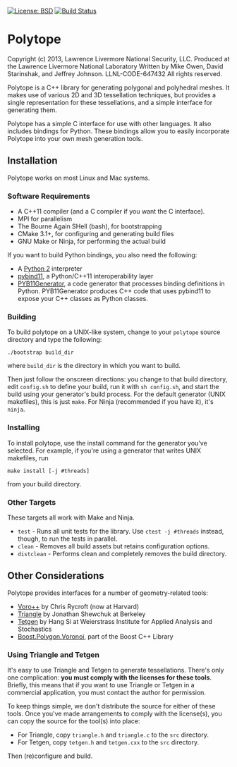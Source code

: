 [![License: BSD](https://img.shields.io/badge/License-BSD%202.0-brightgreen.svg)](https://opensource.org/licenses/MPL-2.0)
[![Build Status](https://travis-ci.org/pbtoast/polytope.svg?branch=master)](https://travis-ci.org/pbtoast/polytope)

# Polytope

Copyright (c) 2013, Lawrence Livermore National Security, LLC.
Produced at the Lawrence Livermore National Laboratory
Written by Mike Owen, David Starinshak, and Jeffrey Johnson.
LLNL-CODE-647432
All rights reserved.

Polytope is a C++ library for generating polygonal and polyhedral meshes.
It makes use of various 2D and 3D tessellation techniques, but provides a
single representation for these tessellations, and a simple interface for
generating them.

Polytope has a simple C interface for use with other languages. It also
includes bindings for Python. These bindings allow you to easily incorporate
Polytope into your own mesh generation tools.

## Installation

Polytope works on most Linux and Mac systems.

### Software Requirements

+ A C++11 compiler (and a C compiler if you want the C interface).
+ MPI for parallelism
+ The Bourne Again SHell (bash), for bootstrapping
+ CMake 3.1+, for configuring and generating build files
+ GNU Make or Ninja, for performing the actual build

If you want to build Python bindings, you also need the following:
+ A [Python 2](https://www.python.org/downloads) interpreter
+ [pybind11](https://github.com/pybind/pybind11), a Python/C++11
  interoperability layer
+ [PYB11Generator](https://github.com/jmikeowen/PYB11Generator), a code
  generator that processes binding definitions in Python. PYB11Generator
  produces C++ code that uses pybind11 to expose your C++ classes as Python
  classes.

### Building

To build polytope on a UNIX-like system, change to your `polytope` source
directory and type the following:

```
./bootstrap build_dir
```

where `build_dir` is the directory in which you want to build.

Then just follow the onscreen directions: you change to that build directory,
edit `config.sh` to define your build, run it with `sh config.sh`, and start
the build using your generator's build process. For the default generator
(UNIX makefiles), this is just `make`. For Ninja (recommended if you have it),
it's `ninja`.

### Installing

To install polytope, use the install command for the generator you've selected.
For example, if you're using a generator that writes UNIX makefiles, run

```
make install [-j #threads]
```

from your build directory.

### Other Targets

These targets all work with Make and Ninja.

+ `test` - Runs all unit tests for the library. Use `ctest -j #threads`
   instead, though, to run the tests in parallel.
+ `clean` - Removes all build assets but retains configuration options.
+ `distclean` - Performs clean and completely removes the build directory.

## Other Considerations

Polytope provides interfaces for a number of geometry-related tools:

+ [Voro++](http://math.lbl.gov/voro++) by Chris Rycroft (now at Harvard)
+ [Triangle](http://www.cs.cmu.edu/~quake/triangle.html) by Jonathan Shewchuk
  at Berkeley
+ [Tetgen](http://www.wias-berlin.de/software/index.jsp?id=TetGen&lang=1) by
  Hang Si at Weierstrass Institute for Applied Analysis and Stochastics
+ [Boost.Polygon.Voronoi](https://www.boost.org/doc/libs/1_61_0/libs/polygon/doc/voronoi_main.htm),
  part of the Boost C++ Library

### Using Triangle and Tetgen

It's easy to use Triangle and Tetgen to generate tessellations. There's only
one complication: **you must comply with the licenses for these tools**.
Briefly, this means that if you want to use Triangle or Tetgen in a commercial
application, you must contact the author for permission.

To keep things simple, we don't distribute the source for either of these
tools. Once you've made arrangements to comply with the license(s), you can
copy the source for the tool(s) into place:

+ For Triangle, copy `triangle.h` and `triangle.c` to the `src` directory.
+ For Tetgen, copy `tetgen.h` and `tetgen.cxx` to the `src` directory.

Then (re)configure and build.

